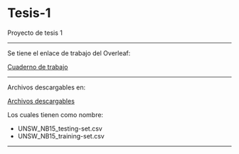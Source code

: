 # Tesis-1

Proyecto de tesis 1

---

Se tiene el enlace de trabajo del Overleaf:

[Cuaderno de trabajo](https://www.overleaf.com/7176943143mzkpgqxfmypb#bc0891)

---

Archivos descargables en:

[Archivos descargables](https://github.com/Kinartb/Tesis-1/releases/tag/Arhivos_Descargables)

Los cuales tienen como nombre:
- UNSW_NB15_testing-set.csv
- UNSW_NB15_training-set.csv

---

